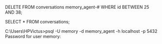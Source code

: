 DELETE FROM conversations
memory_agent-# WHERE id BETWEEN 25 AND 38;



SELECT * FROM conversations;

C:\Users\HPVictus>psql -U memory -d memory_agent -h localhost -p 5432
Password for user memory: